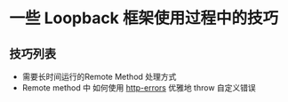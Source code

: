 # 一些 Loopback 框架使用过程中的技巧

## 技巧列表

- 需要长时间运行的Remote Method 处理方式
- Remote method 中 如何使用 [http-errors](https://www.npmjs.com/package/http-errors) 优雅地 throw 自定义错误